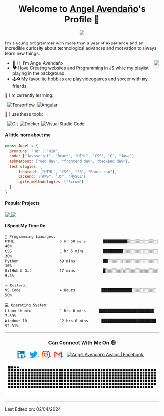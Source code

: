 <p align="center">
  <h1 align="center">Welcome to <a href="https://github.com/kaquka">Angel Avendaño</a>'s Profile 👋</h1>
</p>
<p align="center">
  <a align="center" href="https://github.com/DenverCoder1/readme-typing-svg"><img src="https://readme-typing-svg.herokuapp.com?&font=IBM+Plex+Sans&color=FFFFFF&size=25&lines=Welcome+to+my+GitHub+Profile!;I'm+a+Full+Stack+developer;I'm+a+competitive+programmer" /></a>
</p>
<p>I’m a young programmer with more than a year of experience and an incredible curiosity about technological advances and motivation to always learn new things.</p>
<img align="right" src="https://media.giphy.com/media/M9gbBd9nbDrOTu1Mqx/giphy.gif">
<ul>
  <li>👋 Hi, I’m Angel Avendaño</li>
  <li>❤️ I love Creating websites and Programming in JS while my playlist playing in the background.</li>
  <li>🕹️⚽ My favourite hobbies are play videogames and soccer with my friends.</li>
  <!--<li>🧐 Portfolio Website, https://mrbluebird2.github.io</li>-->
</ul>

🌱 I'm currently learning:

&ensp;![Tensorflow](https://img.shields.io/badge/-Tensorflow-000000?style=flat-square&logo=Tensorflow)&ensp;![Angular](https://img.shields.io/badge/-Angular-000000?style=flat-square&logo=Angular)

:rocket: I use these tools:

&ensp;![Git](https://img.shields.io/badge/-Git-3E2C00?style=flat-square&logo=Git)&ensp;![Docker](https://img.shields.io/badge/-Docker-384D54?style=flat-square&logo=Docker)&ensp;![Visual Studio Code](https://img.shields.io/badge/-VsCode-2C2C32?style=flat-square&logo=visual-studio-code&logoColor=0078D7)

#### A little more about me
```javascript
const Angel = {
  pronouns: "He" | "Him",
  code: ["Javascript", "React", "HTML", "CSS", "C", "Java"],
  askMeAbout: ["web dev", "frontend dev", "backend dev"],
  technologies: {
      frontend: ["HTML", "CSS", "JS", "Bootstrap"],
      backend: ["AWS", "JS", "MySQL"],
      agile_methodologies: ["Scrum"]
  }
}
```
#### Popular Projects
<a href="https://github.com/kaquka/conektaBUAP">
  <!-- Change the `github-readme-stats.anuraghazra1.vercel.app` to `github-readme-stats.vercel.app`  -->
  <img align="center" src="https://github-readme-stats.vercel.app/api/pin/?username=kaquka&repo=conektaBUAP&theme=onedark" />
</a>    
<a href="https://github.com/kaquka/battleshipProject">
  <!-- Change the `github-readme-stats.anuraghazra1.vercel.app` to `github-readme-stats.vercel.app`  -->
  <img align="center" src="https://github-readme-stats.vercel.app/api/pin/?username=kaquka&repo=battleshipProject&theme=onedark"/>
</a>

#### I Spent My Time On
```text
💬 Programming Lanuages:
HTML                     3 hr 50 mins        ███████████░░░░░░░░░░░░░░   46% 
CSS                      1 hr 5 mins         █████████░░░░░░░░░░░░░░░░   30% 
Python                   59 mins             ██░░░░░░░░░░░░░░░░░░░░░░░   10% 
GitHub & Git             57 mins             █░░░░░░░░░░░░░░░░░░░░░░░░   9.5%

🔥 Editors:
VS Code                  4 Hours            ██████████████░░░░░░░░░░░   50% 

💻 Operating System:
Linux Ubuntu             1 hrs 0 mins      █████████████████████████   7.69%
Windows 10               12 hrs 0 mins      █████████████████████████   92.31%
```
------
<div align="center">
  <h3><b>Can Connect With Me On 😄 </b></h3>
</div>
<p align="center">
<a href="http://www.linkedin.com/in/angel-avenda%C3%B1o64a2bb239" target="_blank">
  <img align="center" alt="Angel Avendaño Avalos | Linkedin" width="24px" src="https://github.com/SatYu26/SatYu26/blob/master/Assets/Linkedin.svg" />
</a> &nbsp;&nbsp;
<a href="https://x.com/qwerty_078" target="_blank">
  <img align="center" alt="Angel Avendaño | Twitter" width="26px" src="https://github.com/SatYu26/SatYu26/blob/master/Assets/Twitter.svg" />
</a> &nbsp;&nbsp;
<a href="https://www.instagram.com/fkk.av/" target="_blank">
  <img align="center" alt="Angel Avendaño | Instagram" width="24px" src="https://github.com/SatYu26/SatYu26/blob/master/Assets/Instagram.svg" />
</a> &nbsp;&nbsp;
<a href="mailto:avalos_luisangel@hotmail.com" >
  <img align="center" alt="Angel Avendaño Avalos | Gmail" width="26px" src="https://github.com/SatYu26/SatYu26/blob/master/Assets/Gmail.svg" />
</a> &nbsp;&nbsp;
<a href="https://www.facebook.com/angel.avalos.332/">
    <img align="center" alt="Angel Avendaño Avalos | Facebook" width="24px" src="https://upload.wikimedia.org/wikipedia/en/thumb/0/04/Facebook_f_logo_%282021%29.svg/100px-Facebook_f_logo_%282021%29.svg.png" />
</a> &nbsp;&nbsp;
<p>

<p align="center">
  <img src="https://github.com/DHANOLA/DHANOLA/raw/output/github-contribution-grid-snake.svg" alt="snake"></center>
</p>

------
Last Edited on: 02/04/2024.
